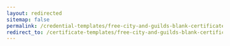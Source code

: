 ```yaml
---
layout: redirected
sitemap: false
permalink: /credential-templates/free-city-and-guilds-blank-certificate-template
redirect_to: /certificate-templates/free-city-and-guilds-blank-certificate-template
---
```

